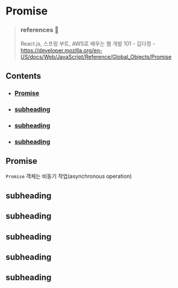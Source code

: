 # Promise

> ### references 🔗  
> React.js, 스프링 부트, AWS로 배우는 웹 개발 101		- 김다정 -    
> https://developer.mozilla.org/en-US/docs/Web/JavaScript/Reference/Global_Objects/Promise    

## Contents		
* ### [Promise](https://github.com/mingeun2154/skill/tree/main/JS/promise#promise-1)      
* ### [subheading](#)      
* ### [subheading](#)      
* ### [subheading](#)      

## Promise 
`Promise` 객체는 비동기 작업(asynchronous operation)

## subheading

## subheading

## subheading

## subheading

## subheading
